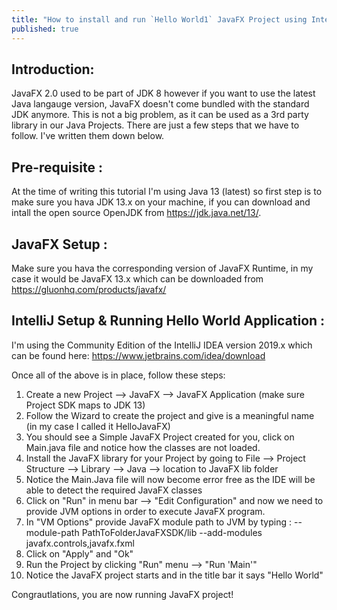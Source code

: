 ```yaml
---
title: "How to install and run `Hello World1` JavaFX Project using IntelliJ IDEA"
published: true
---
```


## Introduction:

JavaFX 2.0 used to be part of JDK 8 however if you want to use the latest Java langauge version, JavaFX doesn't come bundled with the standard JDK anymore. This is not a big problem, as it can be used as a 3rd party library in our Java Projects. There are just a few steps that we have to follow. I've written them down below.

## Pre-requisite :
At the time of writing this tutorial I'm using Java 13 (latest) so first step is to make sure you hava JDK 13.x on your machine, if you can download and intall the open source OpenJDK from https://jdk.java.net/13/.

## JavaFX Setup :
Make sure you hava the corresponding version of JavaFX Runtime, in my case it would be JavaFX 13.x which can be downloaded from https://gluonhq.com/products/javafx/

## IntelliJ Setup & Running Hello World Application :

I'm using the Community Edition of the IntelliJ IDEA version 2019.x which can be found here: https://www.jetbrains.com/idea/download

Once all of the above is in place, follow these steps:

1. Create a new Project  --> JavaFX --> JavaFX Application (make sure Project SDK maps to JDK 13)
2. Follow the Wizard to create the project and give is a meaningful name (in my case I called it HelloJavaFX)
3. You should see a Simple JavaFX Project created for you, click on Main.java file and notice how the classes are not loaded.
4. Install the JavaFX library for your Project by going to File --> Project Structure --> Library --> Java --> location to JavaFX lib folder
5. Notice the Main.Java file will now become error free as the IDE will be able to detect the required JavaFX classes
6. Click on "Run" in menu bar --> "Edit Configuration" and now we need to provide JVM options in order to execute JavaFX program.
7. In "VM Options" provide JavaFX module path to JVM by typing : --module-path PathToFolderJavaFXSDK/lib --add-modules javafx.controls,javafx.fxml
8. Click on "Apply" and "Ok"
9. Run the Project by clicking "Run" menu --> "Run 'Main'"
10. Notice the JavaFX project starts and in the title bar it says "Hello World"

Congrautlations, you are now running JavaFX project!
